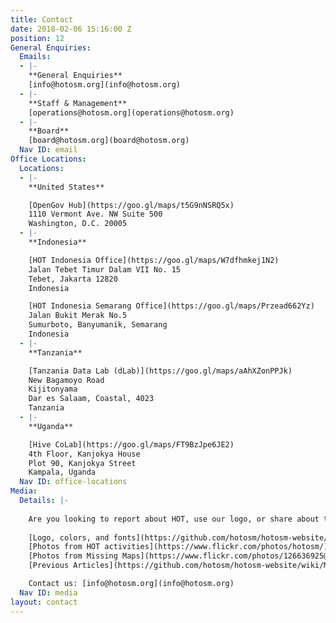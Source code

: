 ```yaml
---
title: Contact
date: 2018-02-06 15:16:00 Z
position: 12
General Enquiries:
  Emails:
  - |-
    **General Enquiries**
    [info@hotosm.org](info@hotosm.org)
  - |-
    **Staff & Management**
    [operations@hotosm.org](operations@hotosm.org)
  - |-
    **Board**
    [board@hotosm.org](board@hotosm.org)
  Nav ID: email
Office Locations:
  Locations:
  - |-
    **United States**

    [OpenGov Hub](https://goo.gl/maps/t5G9nNSRQ5x)
    1110 Vermont Ave. NW Suite 500
    Washington, D.C. 20005
  - |-
    **Indonesia**

    [HOT Indonesia Office](https://goo.gl/maps/W7dfhmkej1N2)
    Jalan Tebet Timur Dalam VII No. 15
    Tebet, Jakarta 12820
    Indonesia

    [HOT Indonesia Semarang Office](https://goo.gl/maps/Przead662Yz)
    Jalan Bukit Merak No.5
    Sumurboto, Banyumanik, Semarang
    Indonesia
  - |-
    **Tanzania**

    [Tanzania Data Lab (dLab)](https://goo.gl/maps/aAhXZonPPJk)
    New Bagamoyo Road
    Kijitonyama
    Dar es Salaam, Coastal, 4023
    Tanzania
  - |-
    **Uganda**

    [Hive CoLab](https://goo.gl/maps/FT9BzJpe6JE2)
    4th Floor, Kanjokya House
    Plot 90, Kanjokya Street
    Kampala, Uganda
  Nav ID: office-locations
Media:
  Details: |-
    
    Are you looking to report about HOT, use our logo, or share about the organization? You can find versions of our logo, photos, and recent articles:
     
    [Logo, colors, and fonts](https://github.com/hotosm/hotosm-website/wiki/Colors-Fonts-and-Logo)
    [Photos from HOT activities](https://www.flickr.com/photos/hotosm/)
    [Photos from Missing Maps](https://www.flickr.com/photos/126636925@N06/)
    [Previous Articles](https://github.com/hotosm/hotosm-website/wiki/Media-Kit#previously-written-articles)

    Contact us: [info@hotosm.org](info@hotosm.org)
  Nav ID: media
layout: contact
---
```


